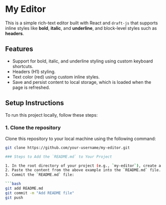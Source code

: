 # My Editor

This is a simple rich-text editor built with React and `draft-js` that supports inline styles like **bold**, **italic**, and **underline**, and block-level styles such as **headers**.

## Features

- Support for bold, italic, and underline styling using custom keyboard shortcuts.
- Headers (H1) styling.
- Text color (red) using custom inline styles.
- Save and persist content to local storage, which is loaded when the page is refreshed.

## Setup Instructions

To run this project locally, follow these steps:

### 1. Clone the repository
Clone this repository to your local machine using the following command:

```bash
git clone https://github.com/your-username/my-editor.git

### Steps to Add the `README.md` to Your Project

1. In the root directory of your project (e.g., `my-editor`), create a new file named `README.md`.
2. Paste the content from the above example into the `README.md` file.
3. Commit the `README.md` file:

```bash
git add README.md
git commit -m "Add README file"
git push
